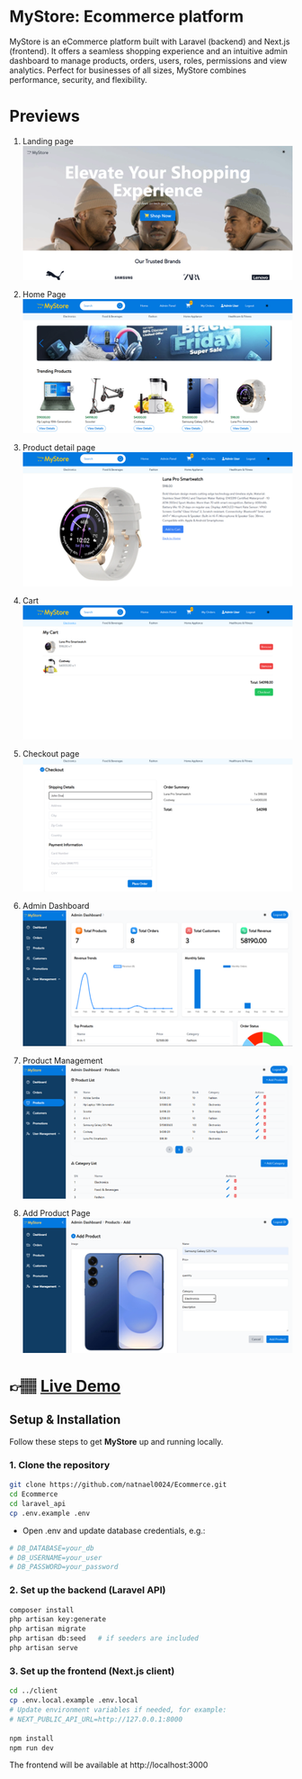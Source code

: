 # MyStore: Ecommerce platform
MyStore is an eCommerce platform built with Laravel (backend) and Next.js (frontend). It offers a seamless shopping experience and an intuitive admin dashboard to manage products, orders, users, roles, permissions and view analytics. Perfect for businesses of all sizes, MyStore combines performance, security, and flexibility.
# Previews
1. Landing page
![Preview](client/public/previews/landing-page-1.png)

2. Home Page
![Preview](client/public/previews/home.png)

3. Product detail page
![Preview](client/public/previews/product-detail.png)

4. Cart
![Preview](client/public/previews/cart.png)

5. Checkout page
![Preview](client/public/previews/chekout.png)

6. Admin Dashboard
![Preview](client/public/previews/admin-dashboard.png)

7. Product Management
![Preview](client/public/previews/product-management.png)

8. Add Product Page
![Preview](client/public/previews/add-product-page.png)

# 👉🏽 [Live Demo](https://mystore-a0s0.onrender.com/)

##  Setup & Installation

Follow these steps to get **MyStore** up and running locally.

### 1. Clone the repository
```bash
git clone https://github.com/natnael0024/Ecommerce.git
cd Ecommerce
cd laravel_api
cp .env.example .env
```
* Open .env and update database credentials, e.g.:
```bash
# DB_DATABASE=your_db
# DB_USERNAME=your_user
# DB_PASSWORD=your_password
```

### 2. Set up the backend (Laravel API)
```bash
composer install
php artisan key:generate
php artisan migrate
php artisan db:seed   # if seeders are included
php artisan serve
```
### 3. Set up the frontend (Next.js client)
```bash
cd ../client
cp .env.local.example .env.local
# Update environment variables if needed, for example:
# NEXT_PUBLIC_API_URL=http://127.0.0.1:8000

npm install
npm run dev
```
The frontend will be available at http://localhost:3000



